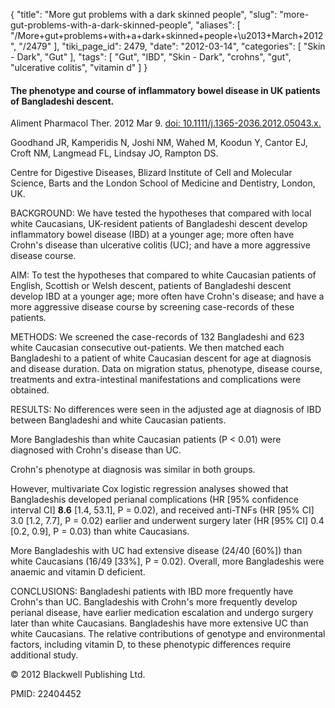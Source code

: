 {
    "title": "More gut problems with a dark skinned people",
    "slug": "more-gut-problems-with-a-dark-skinned-people",
    "aliases": [
        "/More+gut+problems+with+a+dark+skinned+people+\u2013+March+2012",
        "/2479"
    ],
    "tiki_page_id": 2479,
    "date": "2012-03-14",
    "categories": [
        "Skin - Dark",
        "Gut"
    ],
    "tags": [
        "Gut",
        "IBD",
        "Skin - Dark",
        "crohns",
        "gut",
        "ulcerative colitis",
        "vitamin d"
    ]
}


#### The phenotype and course of inflammatory bowel disease in UK patients of Bangladeshi descent.

Aliment Pharmacol Ther. 2012 Mar 9. [doi: 10.1111/j.1365-2036.2012.05043.x.](https://doi.org/10.1111/j.1365-2036.2012.05043.x.)

Goodhand JR, Kamperidis N, Joshi NM, Wahed M, Koodun Y, Cantor EJ, Croft NM, Langmead FL, Lindsay JO, Rampton DS.

Centre for Digestive Diseases, Blizard Institute of Cell and Molecular Science, Barts and the London School of Medicine and Dentistry, London, UK.

BACKGROUND: We have tested the hypotheses that compared with local white Caucasians, UK-resident patients of Bangladeshi descent develop inflammatory bowel disease (IBD) at a younger age; more often have Crohn's disease than ulcerative colitis (UC); and have a more aggressive disease course.

AIM: To test the hypotheses that compared to white Caucasian patients of English, Scottish or Welsh descent, patients of Bangladeshi descent develop IBD at a younger age; more often have Crohn's disease; and have a more aggressive disease course by screening case-records of these patients.

METHODS: We screened the case-records of 132 Bangladeshi and 623 white Caucasian consecutive out-patients. We then matched each Bangladeshi to a patient of white Caucasian descent for age at diagnosis and disease duration. Data on migration status, phenotype, disease course, treatments and extra-intestinal manifestations and complications were obtained.

RESULTS: No differences were seen in the adjusted age at diagnosis of IBD between Bangladeshi and white Caucasian patients. 

More Bangladeshis than white Caucasian patients (P < 0.01) were diagnosed with Crohn's disease than UC. 

Crohn's phenotype at diagnosis was similar in both groups. 

However, multivariate Cox logistic regression analyses showed that Bangladeshis developed perianal complications (HR <span>[95% confidence interval CI]</span>  **8.6**  <span>[1.4, 53.1]</span>, P = 0.02), and received anti-TNFs (HR <span>[95% CI]</span> 3.0 <span>[1.2, 7.7]</span>, P = 0.02) earlier and underwent surgery later (HR <span>[95% CI]</span> 0.4 <span>[0.2, 0.9]</span>, P = 0.03) than white Caucasians. 

More Bangladeshis with UC had extensive disease (24/40 <span>[60%]</span>) than white Caucasians (16/49 <span>[33%]</span>, P = 0.02). Overall, more Bangladeshis were anaemic and vitamin D deficient.

CONCLUSIONS: Bangladeshi patients with IBD more frequently have Crohn's than UC. Bangladeshis with Crohn's more frequently develop perianal disease, have earlier medication escalation and undergo surgery later than white Caucasians. Bangladeshis have more extensive UC than white Caucasians. The relative contributions of genotype and environmental factors, including vitamin D, to these phenotypic differences require additional study.

© 2012 Blackwell Publishing Ltd.

PMID:     22404452